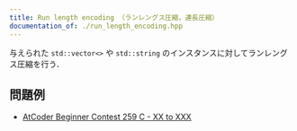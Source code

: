 ```yaml
---
title: Run length encoding （ランレングス圧縮，連長圧縮）
documentation_of: ./run_length_encoding.hpp
---
```


与えられた `std::vector<>` や `std::string` のインスタンスに対してランレングス圧縮を行う．

## 問題例

- [AtCoder Beginner Contest 259 C - XX to XXX](https://atcoder.jp/contests/abc259/tasks/abc259_c)
